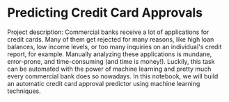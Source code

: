 # Predicting Credit Card Approvals
Project description:
Commercial banks receive a lot of applications for credit cards. Many of them get rejected for many reasons, like high loan balances, low income levels, or too many inquiries on an individual's credit report, for example.
Manually analyzing these applications is mundane, error-prone, and time-consuming (and time is money!).
Luckily, this task can be automated with the power of machine learning and pretty much every commercial bank does so nowadays. 
In this notebook, we will build an automatic credit card approval predictor using machine learning techniques.
